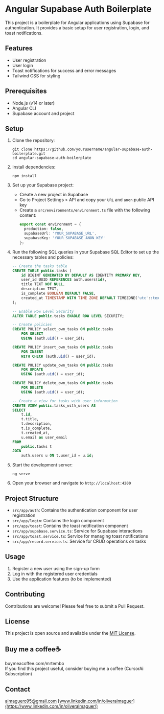# Angular Supabase Auth Boilerplate

This project is a boilerplate for Angular applications using Supabase for authentication. It provides a basic setup for user registration, login, and toast notifications.

## Features

- User registration
- User login
- Toast notifications for success and error messages
- Tailwind CSS for styling

## Prerequisites

- Node.js (v14 or later)
- Angular CLI
- Supabase account and project

## Setup

1. Clone the repository:
   ```
   git clone https://github.com/yourusername/angular-supabase-auth-boilerplate.git
   cd angular-supabase-auth-boilerplate
   ```

2. Install dependencies:
   ```
   npm install
   ```

3. Set up your Supabase project:
   - Create a new project in Supabase
   - Go to Project Settings > API and copy your `URL` and `anon` public API key
   - Create a `src/environments/environment.ts` file with the following content:
     ```typescript
     export const environment = {
       production: false,
       supabaseUrl: 'YOUR_SUPABASE_URL',
       supabaseKey: 'YOUR_SUPABASE_ANON_KEY'
     };
     ```

4. Run the following SQL queries in your Supabase SQL Editor to set up the necessary tables and policies:

   ```sql
   -- Create the tasks table
   CREATE TABLE public.tasks (
       id BIGINT GENERATED BY DEFAULT AS IDENTITY PRIMARY KEY,
       user_id UUID REFERENCES auth.users(id),
       title TEXT NOT NULL,
       description TEXT,
       is_complete BOOLEAN DEFAULT FALSE,
       created_at TIMESTAMP WITH TIME ZONE DEFAULT TIMEZONE('utc'::text, NOW())
   );

   -- Enable Row Level Security
   ALTER TABLE public.tasks ENABLE ROW LEVEL SECURITY;

   -- Create policies
   CREATE POLICY select_own_tasks ON public.tasks
       FOR SELECT
       USING (auth.uid() = user_id);

   CREATE POLICY insert_own_tasks ON public.tasks
       FOR INSERT
       WITH CHECK (auth.uid() = user_id);

   CREATE POLICY update_own_tasks ON public.tasks
       FOR UPDATE
       USING (auth.uid() = user_id);

   CREATE POLICY delete_own_tasks ON public.tasks
       FOR DELETE
       USING (auth.uid() = user_id);

   -- Create a view for tasks with user information
   CREATE VIEW public.tasks_with_users AS
   SELECT 
       t.id,
       t.title,
       t.description,
       t.is_complete,
       t.created_at,
       u.email as user_email
   FROM 
       public.tasks t
   JOIN 
       auth.users u ON t.user_id = u.id;
   ```

5. Start the development server:
   ```
   ng serve
   ```

6. Open your browser and navigate to `http://localhost:4200`

## Project Structure

- `src/app/auth`: Contains the authentication component for user registration
- `src/app/login`: Contains the login component
- `src/app/toast`: Contains the toast notification component
- `src/app/supabase.service.ts`: Service for Supabase interactions
- `src/app/toast.service.ts`: Service for managing toast notifications
- `src/app/record.service.ts`: Service for CRUD operations on tasks

## Usage

1. Register a new user using the sign-up form
2. Log in with the registered user credentials
3. Use the application features (to be implemented)

## Contributing

Contributions are welcome! Please feel free to submit a Pull Request.

## License

This project is open source and available under the [MIT License](LICENSE).

## Buy me a coffee☕️

buymeacoffee.com/mrtembo  
If you find this project useful, consider buying me a coffee (CursorAi Subscription)

## Contact

almaguero95@gmail.com
[www.linkedin.com/in/oliveralmaguer](https://www.linkedin.com/in/oliveralmaguer/)
